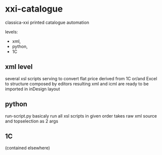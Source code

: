 xxi-catalogue
=============
classica-xxi printed catalogue automation

levels: 
- xml, 
- python, 
- 1C

xml level
---------
several xsl scripts serving to convert flat price derived from 
1C or/and Excel to structure composed by editors
resulting xml and icml are ready to be imported in inDesign layout

python
------
run-script.py
basicaly run all xsl scripts in given order
takes raw xml source and topselection as 2 args

1C
--
(contained elsewhere)


